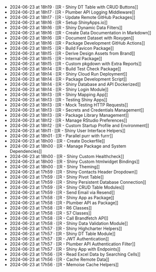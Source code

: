 - 2024-06-23 at 18h19 · [[R - Shiny DT Table with CRUD Buttons]]
- 2024-06-23 at 18h17 · [[R - Plumber API Logging Middleware]]
- 2024-06-23 at 18h17 · [[R - Update Remote GitHub Packages]]
- 2024-06-23 at 18h16 · [[R - Setup ShinyApps.io]]
- 2024-06-23 at 18h16 · [[R - Shiny Dynamic Data Filters]]
- 2024-06-23 at 18h16 · [[R - Create Data Documentation in Markdown]]
- 2024-06-23 at 18h16 · [[R - Document Dataset with Roxygen]]
- 2024-06-23 at 18h16 · [[R - Package Development GitHub Actions]]
- 2024-06-23 at 18h15 · [[R - Build Favicon Package]]
- 2024-06-23 at 18h15 · [[R - Derive Design Assets from Brand]]
- 2024-06-23 at 18h15 · [[R - Internal Package]]
- 2024-06-23 at 18h15 · [[R - Custom pkgdown with Extra Reports]]
- 2024-06-23 at 18h14 · [[R - Build Test Check Package]]
- 2024-06-23 at 18h14 · [[R - Shiny Cloud Run Deployment]]
- 2024-06-23 at 18h14 · [[R - Package Development Script]]
- 2024-06-23 at 18h14 · [[R - Shiny Database and API Dockerized]]
- 2024-06-23 at 18h14 · [[R - Shiny Login Module]]
- 2024-06-23 at 18h13 · [[R - Shiny Mapping App]]
- 2024-06-23 at 18h13 · [[R - Testing Shiny Apps]]
- 2024-06-23 at 18h13 · [[R - Mock Testing HTTP Requests]]
- 2024-06-23 at 18h13 · [[R - Secrets and Credentials Management]]
- 2024-06-23 at 18h13 · [[R - Package Library Management]]
- 2024-06-23 at 18h12 · [[R - Manage RStudio Preferences]]
- 2024-06-23 at 18h12 · [[R - Custom Startup Profile and Environment]]
- 2024-06-23 at 18h11 · [[R - Shiny User Interface Helpers]]
- 2024-06-23 at 18h01 · [[R - Parallel purr with furrr]]
- 2024-06-23 at 18h00 · [[R - Create Dockerfile]]
- 2024-06-23 at 18h00 · [[R - Manage Package and System Dependencies]]
- 2024-06-23 at 18h00 · [[R - Shiny Custom Healthcheck]]
- 2024-06-23 at 18h00 · [[R - Shiny Custom htmlwidget Bindings]]
- 2024-06-23 at 18h00 · [[R - Shiny Theming]]
- 2024-06-23 at 17h59 · [[R - Shiny Contacts Header Dropdown]]
- 2024-06-23 at 17h59 · [[R - Shiny Pivot Table]]
- 2024-06-23 at 17h59 · [[R - Shiny Persistent Database Connection]]
- 2024-06-23 at 17h59 · [[R - Shiny CRUD Table Modules]]
- 2024-06-23 at 17h59 · [[R - Send Email via Resend]]
- 2024-06-23 at 17h58 · [[R - Shiny App as Package]]
- 2024-06-23 at 17h58 · [[R - Plumber API as Package]]
- 2024-06-23 at 17h58 · [[R - R6 Classes]]
- 2024-06-23 at 17h58 · [[R - S7 Classes]]
- 2024-06-23 at 17h58 · [[R - Call Brandfetch API]]
- 2024-06-23 at 17h58 · [[R - Shiny Data Validation Module]]
- 2024-06-23 at 17h57 · [[R - Shiny Highcharter Helpers]]
- 2024-06-23 at 17h57 · [[R - Shiny DT Table Module]]
- 2024-06-23 at 17h57 · [[R - JWT Authentication]]
- 2024-06-23 at 17h57 · [[R - Plumber API Authentication Filter]]
- 2024-06-23 at 17h57 · [[R - Shiny App with Endpoints]]
- 2024-06-23 at 17h56 · [[R - Read Excel Data by Searching Cells]]
- 2024-06-23 at 17h56 · [[R - Cache Remote Data]]
- 2024-06-23 at 17h56 · [[R - Memoise Cache Helpers]]

